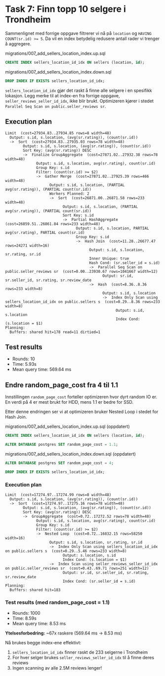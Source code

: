 # Task 7: Finn topp 10 selgere i Trondheim

Sammenlignet med forrige oppgave filtrerer vi nå på `location` og `HAVING COUNT(sr.id) >= 5`. Da vil en index betydelig redusere antall rader vi trenger å aggregere.

migrations/007_add_sellers_location_index.up.sql
```sql
CREATE INDEX sellers_location_id_idx ON sellers (location, id);
```

migrations/007_add_sellers_location_index.down.sql
```sql
DROP INDEX IF EXISTS sellers_location_id_idx;
```

`sellers_location_id_idx` gjør det raskt å finne alle selgere i en spesifikk lokasjon.
Legg merke til at index-en fra forrige oppgave, `seller_reviews_seller_id_idx`, ikke blir brukt.
Optimizeren kjører i stedet `Parallel Seq Scan on public.seller_reviews sr`.

## Execution plan

```
Limit  (cost=27934.83..27934.85 rows=8 width=48)
  Output: s.id, s.location, (avg(sr.rating)), (count(sr.id))
  ->  Sort  (cost=27934.83..27935.03 rows=78 width=48)
        Output: s.id, s.location, (avg(sr.rating)), (count(sr.id))
        Sort Key: (avg(sr.rating)) DESC
        ->  Finalize GroupAggregate  (cost=27871.02..27932.38 rows=78 width=48)
              Output: s.id, s.location, avg(sr.rating), count(sr.id)
              Group Key: s.id
              Filter: (count(sr.id) >= $2)
              ->  Gather Merge  (cost=27871.02..27925.39 rows=466 width=48)
                    Output: s.id, s.location, (PARTIAL avg(sr.rating)), (PARTIAL count(sr.id))
                    Workers Planned: 2
                    ->  Sort  (cost=26871.00..26871.58 rows=233 width=48)
                          Output: s.id, s.location, (PARTIAL avg(sr.rating)), (PARTIAL count(sr.id))
                          Sort Key: s.id
                          ->  Partial HashAggregate  (cost=26859.51..26861.84 rows=233 width=48)
                                Output: s.id, s.location, PARTIAL avg(sr.rating), PARTIAL count(sr.id)
                                Group Key: s.id
                                ->  Hash Join  (cost=11.28..26677.47 rows=24271 width=16)
                                      Output: s.id, s.location, sr.rating, sr.id
                                      Inner Unique: true
                                      Hash Cond: (sr.seller_id = s.id)
                                      ->  Parallel Seq Scan on public.seller_reviews sr  (cost=0.00..23930.67 rows=1041667 width=12)
                                            Output: sr.id, sr.seller_id, sr.rating, sr.review_date
                                      ->  Hash  (cost=8.36..8.36 rows=233 width=8)
                                            Output: s.id, s.location
                                            ->  Index Only Scan using sellers_location_id_idx on public.sellers s  (cost=0.29..8.36 rows=233 width=8)
                                                  Output: s.id, s.location
                                                  Index Cond: (s.location = $1)
Planning:
  Buffers: shared hit=178 read=11 dirtied=1
```

## Test results

- Rounds: 10
- Time: 5.93s
- Mean query time: 569.64 ms

## Endre random_page_cost fra 4 til 1.1

Innstillingen `random_page_cost` forteller optimizeren hvor dyrt random IO er. En verdi på 4 er mest brukt for HDD, mens 1.1 er bedre for SSD.

Etter denne endringen ser vi at optimizeren bruker Nested Loop i stedet for Hash Join.

migrations/007_add_sellers_location_index.up.sql (oppdatert)
```sql
CREATE INDEX sellers_location_id_idx ON sellers (location, id);

ALTER DATABASE postgres SET random_page_cost = 1.1;
```

migrations/007_add_sellers_location_index.down.sql (oppdatert)
```sql
ALTER DATABASE postgres SET random_page_cost = 4;

DROP INDEX IF EXISTS sellers_location_id_idx;
```

### Execution plan

```
Limit  (cost=17274.97..17274.99 rows=8 width=48)
  Output: s.id, s.location, (avg(sr.rating)), (count(sr.id))
  ->  Sort  (cost=17274.97..17275.16 rows=78 width=48)
        Output: s.id, s.location, (avg(sr.rating)), (count(sr.id))
        Sort Key: (avg(sr.rating)) DESC
        ->  GroupAggregate  (cost=0.72..17272.52 rows=78 width=48)
              Output: s.id, s.location, avg(sr.rating), count(sr.id)
              Group Key: s.id
              Filter: (count(sr.id) >= $2)
              ->  Nested Loop  (cost=0.72..16832.15 rows=58250 width=16)
                    Output: s.id, s.location, sr.rating, sr.id
                    ->  Index Only Scan using sellers_location_id_idx on public.sellers s  (cost=0.29..5.46 rows=233 width=8)
                          Output: s.location, s.id
                          Index Cond: (s.location = $1)
                    ->  Index Scan using seller_reviews_seller_id_idx on public.seller_reviews sr  (cost=0.43..69.71 rows=251 width=12)
                          Output: sr.id, sr.seller_id, sr.rating, sr.review_date
                          Index Cond: (sr.seller_id = s.id)
Planning:
  Buffers: shared hit=183
```

### Test results (med random_page_cost = 1.1)

- Rounds: 1000
- Time: 8.59s
- Mean query time: 8.53 ms

**Ytelsesforbedring:** ~67x raskere (569.64 ms → 8.53 ms)

Nå brukes begge index-ene effektivt:
1. `sellers_location_id_idx` finner raskt de 233 selgerne i Trondheim
2. For hver selger brukes `seller_reviews_seller_id_idx` til å finne deres reviews
3. Ingen scanning av alle 2.5M reviews lenger!
